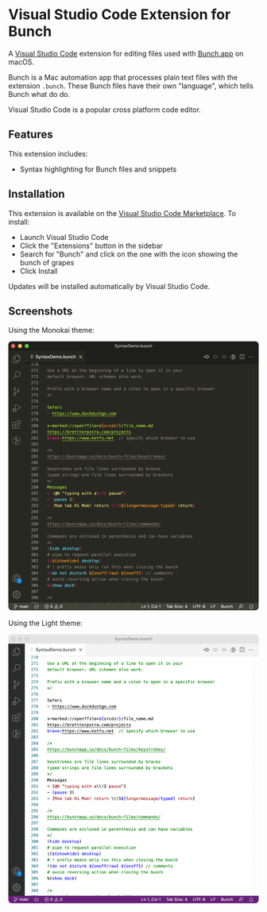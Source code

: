 # Visual Studio Code Extension for Bunch

A [Visual Studio Code](https://code.visualstudio.com/) extension for editing
files used with [Bunch.app](https://bunchapp.co) on macOS.

Bunch is a Mac automation app that processes plain text files with the
extension `.bunch`. These Bunch files have their own "language", which tells
Bunch what do do.

Visual Studio Code is a popular cross platform code editor.


## Features

This extension includes:

- Syntax highlighting for Bunch files and snippets


## Installation

This extension is available on the [Visual Studio Code Marketplace](https://marketplace.visualstudio.com/VSCode). To install:

- Launch Visual Studio Code
- Click the "Extensions" button in the sidebar
- Search for "Bunch" and click on the one with the icon showing the bunch of grapes
- Click Install

Updates will be installed automatically by Visual Studio Code.


## Screenshots

Using the Monokai theme:

![](gfx/dark-theme-screenshot.png)

Using the Light theme:

![](gfx/light-theme-screenshot.png)
